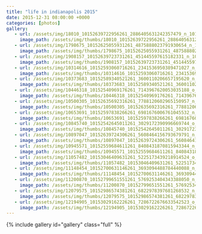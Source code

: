 ```yaml
---
title: "life in indianapolis 2015"
date: 2015-12-31 08:00:00 +0000
categories: [photos]
gallery:
   - url: /assets/img/18010_10152639722956261_2886405631242357479_n_10152639722956261.jpg
     image_path: /assets/img/thumbs/18010_10152639722956261_2886405631242357479_n_10152639722956261.png
   - url: /assets/img/1798675_10152625055931261_4875888023791930654_n_10152625055931261.jpg
     image_path: /assets/img/thumbs/1798675_10152625055931261_4875888023791930654_n_10152625055931261.png
   - url: /assets/img/1908157_10152639723731261_451445597615182331_n_10152639723731261.jpg
     image_path: /assets/img/thumbs/1908157_10152639723731261_451445597615182331_n_10152639723731261.png
   - url: /assets/img/10314616_10152593060716261_2341536950389471027_n_10152593060716261.jpg
     image_path: /assets/img/thumbs/10314616_10152593060716261_2341536950389471027_n_10152593060716261.png
   - url: /assets/img/10373683_10152589340521261_3600110206657195620_n_10152589340521261.jpg
     image_path: /assets/img/thumbs/10373683_10152589340521261_3600110206657195620_n_10152589340521261.png
   - url: /assets/img/10446318_10152540969176261_7143967620053035188_o_10152540969176261.jpg
     image_path: /assets/img/thumbs/10446318_10152540969176261_7143967620053035188_o_10152540969176261.png
   - url: /assets/img/10500305_10152635692316261_7788120602965150957_n_10152635692316261.jpg
     image_path: /assets/img/thumbs/10500305_10152635692316261_7788120602965150957_n_10152635692316261.png
   - url: /assets/img/10653691_10152597838266261_6981676006761045532_n_10152597838266261.jpg
     image_path: /assets/img/thumbs/10653691_10152597838266261_6981676006761045532_n_10152597838266261.png
   - url: /assets/img/10845740_10152542645011261_3029172390996669744_o_10152542645011261.jpg
     image_path: /assets/img/thumbs/10845740_10152542645011261_3029172390996669744_o_10152542645011261.png
   - url: /assets/img/10897047_10152639724306261_5608464156793679791_n_10152639724306261.jpg
     image_path: /assets/img/thumbs/10897047_10152639724306261_5608464156793679791_n_10152639724306261.png
   - url: /assets/img/10945571_10152559684611261_8408431870815943344_n_10152559684611261.jpg
     image_path: /assets/img/thumbs/10945571_10152559684611261_8408431870815943344_n_10152559684611261.png
   - url: /assets/img/11057482_10153046409631261_5225173439218914524_o_10153046409631261.jpg
     image_path: /assets/img/thumbs/11057482_10153046409631261_5225173439218914524_o_10153046409631261.png
   - url: /assets/img/11148454_10152700631146261_3693094488784440088_n_10152700631146261.jpg
     image_path: /assets/img/thumbs/11148454_10152700631146261_3693094488784440088_n_10152700631146261.png
   - url: /assets/img/11200870_10152799651551261_5769253404343388050_n_10152799651551261.jpg
     image_path: /assets/img/thumbs/11200870_10152799651551261_5769253404343388050_n_10152799651551261.png
   - url: /assets/img/12079575_10152986574381261_6822978397681268532_n_10152986574381261.jpg
     image_path: /assets/img/thumbs/12079575_10152986574381261_6822978397681268532_n_10152986574381261.png
   - url: /assets/img/12194905_10153029162226261_7286722676633542523_o_10153029162226261.jpg
     image_path: /assets/img/thumbs/12194905_10153029162226261_7286722676633542523_o_10153029162226261.png
---
```

{% include gallery id="gallery" class="full" %}
